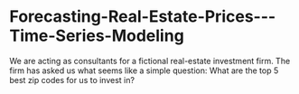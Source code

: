 # Forecasting-Real-Estate-Prices---Time-Series-Modeling
We are acting as consultants for a fictional real-estate investment firm. The firm has asked us what seems like a simple question:  What are the top 5 best zip codes for us to invest in?
